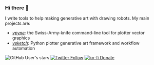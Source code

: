 ### Hi there 👋

I write tools to help making generative art with drawing robots. My main projects are:
- [*vpype*](/abey79/vpype): the Swiss-Army-knife command-line tool for plotter vector graphics
- [*vsketch*](/abey79/vsketch): Python plotter generative art framework and workflow automation


![GitHub User's stars](https://img.shields.io/github/stars/abey79?style=social)
[![Twitter Follow](https://img.shields.io/twitter/follow/abey79?style=social)](https://twitter.com/abey79)
[![ko-fi Donate](https://img.shields.io/badge/ko--fi-donate-yellow?style=social&logo=ko-fi)](https://ko-fi.com/abey79)
